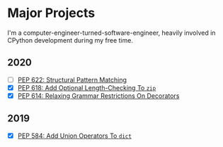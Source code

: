 Major Projects
==============

I'm a computer-engineer-turned-software-engineer, heavily involved in CPython development during my free time.

2020
----

- [ ] [PEP 622: Structural Pattern Matching](https://www.python.org/dev/peps/pep-0622)
- [X] [PEP 618: Add Optional Length-Checking To `zip`](https://www.python.org/dev/peps/pep-0618)
- [X] [PEP 614: Relaxing Grammar Restrictions On Decorators](https://www.python.org/dev/peps/pep-0614)

2019
----

- [X] [PEP 584: Add Union Operators To `dict`](https://www.python.org/dev/peps/pep-0584)
